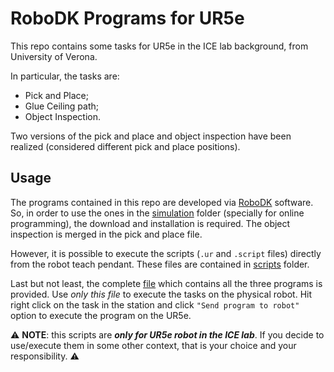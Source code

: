# RoboDK Programs for UR5e

This repo contains some tasks for UR5e in the ICE lab background, from University of Verona. 

In particular, the tasks are: 
- Pick and Place;
- Glue Ceiling path;
- Object Inspection.

Two versions of the pick and place and object inspection have been realized (considered different pick and place positions). 

## Usage

The programs contained in this repo are developed via [RoboDK](https://robodk.com) software. So, in order to use the ones in the [simulation](/simulation) folder (specially for online programming), the download and installation is required. The object inspection is merged in the pick and place file. 

However, it is possible to execute the scripts (`.ur` and `.script` files) directly from the robot teach pendant. These files are contained in [scripts](/scripts) folder. 

Last but not least, the complete [file](/physical_tasks/elaborato.rdk) which contains all the three programs is provided. Use _only this file_ to execute the tasks on the physical robot. Hit right click on the task in the station and click `"Send program to robot"` option to execute the program on the UR5e. 

:warning: __NOTE__: this scripts are ***only for UR5e robot in the ICE lab***. If you decide to use/execute them in some other context, that is your choice and your responsibility. :warning:
